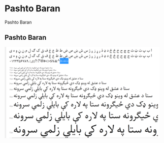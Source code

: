 # Pashto Baran
Pashto Baran

## Pashto Baran
![image](https://github.com/ShahZamanPatan/Pashto-Baran/blob/main/Pashto%20Baran%20Demo2.PNG)
